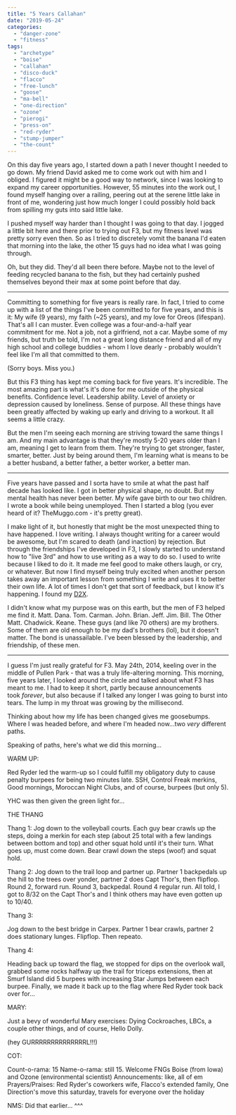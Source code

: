 ```yaml
---
title: "5 Years Callahan"
date: "2019-05-24"
categories: 
  - "danger-zone"
  - "fitness"
tags: 
  - "archetype"
  - "boise"
  - "callahan"
  - "disco-duck"
  - "flacco"
  - "free-lunch"
  - "goose"
  - "ma-bell"
  - "one-direction"
  - "ozone"
  - "pierogi"
  - "press-on"
  - "red-ryder"
  - "stump-jumper"
  - "the-count"
---
```


On this day five years ago, I started down a path I never thought I needed to go down. My friend David asked me to come work out with him and I obliged. I figured it might be a good way to network, since I was looking to expand my career opportunities. However, 55 minutes into the work out, I found myself hanging over a railing, peering out at the serene little lake in front of me, wondering just how much longer I could possibly hold back from spilling my guts into said little lake.

I pushed myself way harder than I thought I was going to that day. I jogged a little bit here and there prior to trying out F3, but my fitness level was pretty sorry even then. So as I tried to discretely vomit the banana I'd eaten that morning into the lake, the other 15 guys had no idea what I was going through.

Oh, but they did. They'd all been there before. Maybe not to the level of feeding recycled banana to the fish, but they had certainly pushed themselves beyond their max at some point before that day.

* * *

Committing to something for five years is really rare. In fact, I tried to come up with a list of the things I've been committed to for five years, and this is it: My wife (9 years), my faith (~25 years), and my love for Oreos (lifespan). That's all I can muster. Even college was a four-and-a-half year commitment for me. Not a job, not a girlfriend, not a car. Maybe some of my friends, but truth be told, I'm not a great long distance friend and all of my high school and college buddies - whom I love dearly - probably wouldn't feel like I'm all that committed to them.

(Sorry boys. Miss you.)

But this F3 thing has kept me coming back for five years. It's incredible. The most amazing part is what's it's done for me outside of the physical benefits. Confidence level. Leadership ability. Level of anxiety or depression caused by loneliness. Sense of purpose. All these things have been greatly affected by waking up early and driving to a workout. It all seems a little crazy.

But the men I'm seeing each morning are striving toward the same things I am. And my main advantage is that they're mostly 5-20 years older than I am, meaning I get to learn from them. They're trying to get stronger, faster, smarter, better. Just by being around them, I'm learning what is means to be a better husband, a better father, a better worker, a better man.

* * *

Five years have passed and I sorta have to smile at what the past half decade has looked like. I got in better physical shape, no doubt. But my mental health has never been better. My wife gave birth to our two children. I wrote a book while being unemployed. Then I started a blog (you ever heard of it? TheMuggo.com - it's pretty great).

I make light of it, but honestly that might be the most unexpected thing to have happened. I love writing. I always thought writing for a career would be awesome, but I'm scared to death (and inaction) by rejection. But through the friendships I've developed in F3, I slowly started to understand how to "live 3rd" and how to use writing as a way to do so. I used to write because I liked to do it. It made me feel good to make others laugh, or cry, or whatever. But now I find myself being truly excited when another person takes away an important lesson from something I write and uses it to better their own life. A lot of times I don't get that sort of feedback, but I know it's happening. I found my [D2X](https://f3nation.com/lexicon/).

I didn't know what my purpose was on this earth, but the men of F3 helped me find it. Matt. Dana. Tom. Carman. John. Brian. Jeff. Jim. Bill. The Other Matt. Chadwick. Keane. These guys (and like 70 others) are my brothers. Some of them are old enough to be my dad's brothers (lol), but it doesn't matter. The bond is unassailable. I've been blessed by the leadership, and friendship, of these men.

* * *

I guess I'm just really grateful for F3. May 24th, 2014, keeling over in the middle of Pullen Park - that was a truly life-altering morning. This morning, five years later, I looked around the circle and talked about what F3 has meant to me. I had to keep it short, partly because announcements took _forever_, but also because if I talked any longer I was going to burst into tears. The lump in my throat was growing by the millisecond.

Thinking about how my life has been changed gives me goosebumps. Where I was headed before, and where I'm headed now...two _very_ different paths.

Speaking of paths, here's what we did this morning...

WARM UP:

Red Ryder led the warm-up so I could fulfill my obligatory duty to cause penalty burpees for being two minutes late. SSH, Control Freak merkins, Good mornings, Moroccan Night Clubs, and of course, burpees (but only 5).

YHC was then given the green light for...

THE THANG

Thang 1: Jog down to the volleyball courts. Each guy bear crawls up the steps, doing a merkin for each step (about 25 total with a few landings between bottom and top) and other squat hold until it's their turn. What goes up, must come down. Bear crawl down the steps (woof) and squat hold.

Thang 2: Jog down to the trail loop and partner up. Partner 1 backpedals up the hill to the trees over yonder, partner 2 does Capt Thor's, then flipflop. Round 2, forward run. Round 3, backpedal. Round 4 regular run. All told, I got to 8/32 on the Capt Thor's and I think others may have even gotten up to 10/40.

Thang 3:

Jog down to the best bridge in Carpex. Partner 1 bear crawls, partner 2 does stationary lunges. Flipflop. Then repeato.

Thang 4:

Heading back up toward the flag, we stopped for dips on the overlook wall, grabbed some rocks halfway up the trail for triceps extensions, then at Smurf Island did 5 burpees with increasing Star Jumps between each burpee. Finally, we made it back up to the flag where Red Ryder took back over for...

MARY:

Just a bevy of wonderful Mary exercises: Dying Cockroaches, LBCs, a couple other things, and of course, Hello Dolly.

(hey GURRRRRRRRRRRRRRL!!!)

COT:

Count-o-rama: 15 Name-o-rama: still 15. Welcome FNGs Boise (from Iowa) and Ozone (environmental scientist) Announcements: like, all of em Prayers/Praises: Red Ryder's coworkers wife, Flacco's extended family, One Direction's move this saturday, travels for everyone over the holiday

NMS: Did that earlier... ^^^
